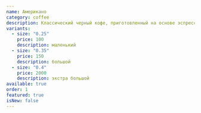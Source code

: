 ```yaml
---
name: Американо
category: coffee
description: Классический черный кофе, приготовленный на основе эспрессо и горячей воды.
variants:
  - size: "0.25"
    price: 100
    description: маленький
  - size: "0.35"
    price: 150
    description: большой
  - size: "0.4"
    price: 2000
    description: экстра большой
available: true
order: 1
featured: true
isNew: false
---
```

